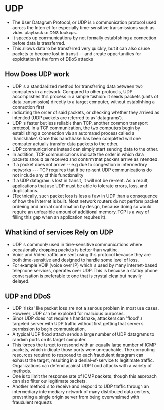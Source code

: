 # UDP
- The User Datagram Protocol, or UDP is a communication protocol used across the Internet for especially time-sensitive transmissions such as video playback or DNS lookups.
- It speeds up communications by not formally establishing a connection before data is transferred. 
- This allows data to be transferred very quickly, but it can also cause packets to become lost in transit -- and create opportunities for exploitation in the form of DDoS attacks

## How Does UDP work
- UDP is a standardized method for transferring data between two computers in a network. Compared to other protocols, UDP accomplishes this process in a simple fashion: it sends packets (units of data transmission) directly to a target computer, without establishing a connection first 
- indicating the order of said packets, or checking whether they arrived as intended (UDP packets are referred to as 'datagrams').
- UDP is faster but less reliable than TCP, another common transport protocol. In a TCP communication, the two computers begin by establishing a connection via an automated process called a 'handshake'. Once this handshake has been completed will one computer actually transfer data packets to the other.
- UDP communications instead can simply start sending data to the other.
- In addition, TCP communications indicate the order in which data packets should be received and confirm that packets arrive as intended. 
- If a packet does not arrive -- e.g due to congestion in intermediary networks --- TCP requires that it be re-sent UDP communications do not include any of this functionality
- If a UDP datagram is lost in transit, it will not be re-sent. As a result, applications that use UDP must be able to tolerate errors, loss, and duplications.
- (Technically, such packet loss is less a flaw in UDP than a consequence of how the INternet is built. Most network routers do not perform packet ordering and arrival confirmation by design, because doing so would require an unfeasible amount of additional memory. TCP is a way of filling this gap when an application requires it).

## What kind of services Rely on UDP
- UDP is commonly used in time-sensitive communications where occasionally dropping packets is better than waiting. 
- Voice and Video traffic are sent using this protocol because they are both time-sensitive and designed to handle some level of loss.
- For example VOIP (voice over IP) which is used by many internet-based telephone services, operates over UDP. This is because a staticy phone conversation is preferable to one that is crystal clear but heavily delayed.


## UDP and DDoS
- UDP 'risks' like packet loss are not a serious problem in most use cases. However, UDP can be exploited for malicious purposes.
- Since UDP does not require a handshake, attackers can 'flood' a targeted server with UDP traffic without first getting that server's permission to begin communication.
- A typical UDP flood attach sends a large number of UDP datagrams to random ports on its target computer. 
- This forces the target to respond with an equally large number of ICMP packets, which indicate those ports were unreachable. The computing resources required to responed to each fraudulent datagram can exhaust the target, resulting in a denial-of-service to legitimate traffic. Organizations can defend against UDP flood attacks with a variety of methods. 
- One is to limit the response rate of ICMP packets, though this approach can also filter out legitimate packets.
- Another method is to receive and respond to UDP traffic through an intermediary intermediary network of many distributed data centers, preventing a single origin server from being overwhelmed with fraudulent requests